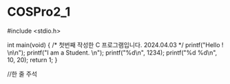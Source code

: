 # COSPro2_1
#include <stdio.h>


int main(void)
{
	/*
     첫번째 작성한  C 프로그램입니다.
	 2024.04.03
	 */
	printf("Hello ! \n\n");
	printf("I am a Student. \n");
	printf("%d\n", 1234);
	printf("%d  %d\n", 10, 20);
	return 1;
}

//한 줄 주석
